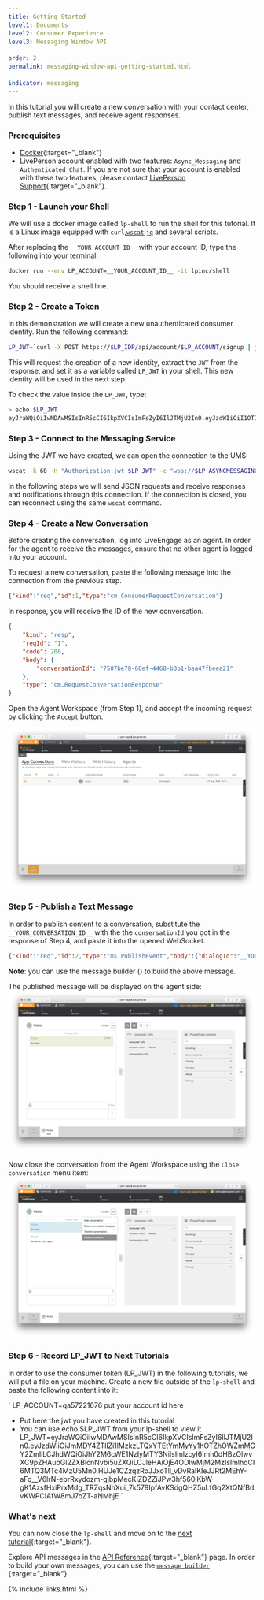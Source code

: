 ```yaml
---
title: Getting Started
level1: Documents
level2: Consumer Experience
level3: Messaging Window API

order: 2
permalink: messaging-window-api-getting-started.html

indicator: messaging
---
```


In this tutorial you will create a new conversation with your contact center, publish text messages, and receive agent responses.

### Prerequisites
* [Docker](https://docs.docker.com/engine/installation){:target="_blank"}
* LivePerson account enabled with two features: ``Async_Messaging`` and ``Authenticated_Chat``. If you are not sure that your account is enabled with these two features, please contact [LivePerson Support](consumer-int-account-provision.html){:target="_blank"}.

### Step 1 - Launch your Shell

We will use a docker image called ``lp-shell`` to run the shell for this tutorial. It is a Linux image equipped with ``curl``,[``wscat``](https://www.npmjs.com/package/wscat2),[``jq``](https://stedolan.github.io/jq/) and several scripts.

After replacing the ``__YOUR_ACCOUNT_ID__`` with your account ID, type the following into your terminal:

```sh
docker run --env LP_ACCOUNT=__YOUR_ACCOUNT_ID__ -it lpinc/shell
```

You should receive a shell line.

### Step 2 - Create a Token
In this demonstration we will create a new unauthenticated consumer identity. Run the following command:

```sh
LP_JWT=`curl -X POST https://$LP_IDP/api/account/$LP_ACCOUNT/signup | jq -r .jwt`
```

This will request the creation of a new identity, extract the ``JWT`` from the response, and set it as a variable called ``LP_JWT`` in your shell. This new identity will be used in the next step.

To check the value inside the ``LP_JWT``, type:

```sh
> echo $LP_JWT
eyJraWQiOiIwMDAwMSIsInR5cCI6IkpXVCIsImFsZyI6IlJTMjU2In0.eyJzdWIiOiI1OTI2MzFhMC01ZmFlLTQ2YTMtODk2NC0xYzRjM2U3MjBhNGEiLCJhdWQiOiJhY2M6cWE1NzIyMTY3NiIsImlzcyI6Imh0dHBzOlwvXC9pZHAubGl2ZXBlcnNvbi5uZXQiLCJleHAiOjE4ODIzNTg5NDMsImlhdCI6MTQ3MjExODkwM30.iJFlQuMyO8BVRH4ybgNfZxiTTQbAIWHDa4e24TohZGdqyZSv0Vlc4zgVP9wf0Svxbye_yyTx-Q_f8BB7Vy1ZdUYy0t_NK57bAxFTV8x4lx9fxAj_PJ0VvJncJjhn7JFu3s46WeKScFv28D78wJMgoHOKAKD-CacGzGtvFU9NuUQ
```

### Step 3 - Connect to the Messaging Service
Using the JWT we have created, we can open the connection to the UMS:

```sh
wscat -k 60 -H "Authorization:jwt $LP_JWT" -c "wss://$LP_ASYNCMESSAGINGENT/ws_api/account/$LP_ACCOUNT/messaging/consumer?v=3"
```

In the following steps we will send JSON requests and receive responses and notifications through this connection.
If the connection is closed, you can reconnect using the same ``wscat`` command.

### Step 4 - Create a New Conversation

Before creating the conversation, log into LiveEngage as an agent. In order for the agent to receive the messages, ensure that no other agent is logged into your account.

To request a new conversation, paste the following message into the connection from the previous step.


```json
{"kind":"req","id":1,"type":"cm.ConsumerRequestConversation"}
```

In response, you will receive the ID of the new conversation.

```json
{
	"kind": "resp",
	"reqId": "1",
	"code": 200,
	"body": {
		"conversationId": "7507be78-60ef-4468-b3b1-baa47fbeea21"
	},
	"type": "cm.RequestConversationResponse"
}
```

Open the Agent Workspace (from Step 1), and accept the incoming request by clicking the ``Accept`` button.

![agent-ring](img/ring.png)

### Step 5 - Publish a Text Message

In order to publish content to a conversation, substitute the ``__YOUR_CONVERSATION_ID__`` with the the ``consersationId`` you got in the response of Step 4, and paste it into the opened WebSocket.

```json
{"kind":"req","id":2,"type":"ms.PublishEvent","body":{"dialogId":"__YOUR_CONVERSATION_ID__","event":{"type":"ContentEvent","contentType":"text/plain","message":"hi there"}}}
```
**Note**: you can use the message builder (<a href="consumer-int-msg-text-cont.html" target="_blank"><i class="fa fa-magic" aria-hidden="true"></i></a>) to build the above message.


The published message will be displayed on the agent side:
![consumer-msg](img/consumer_msg.png)

Now close the conversation from the Agent Workspace using the ``Close conversation`` menu item:
![close](img/close.png)

### Step 6 - Record LP_JWT to Next Tutorials

In order to use the consumer token (LP_JWT) in the following tutorials, we will put a file on your machine. Create a new file outside of the ``lp-shell`` and paste the following content into it:

`
LP_ACCOUNT=qa57221676					put your account id here

* Put here the jwt you have created in this tutorial
* You can use echo $LP_JWT from your lp-shell to view it
LP_JWT=eyJraWQiOiIwMDAwMSIsInR5cCI6IkpXVCIsImFsZyI6IlJTMjU2In0.eyJzdWIiOiJmMDY4ZTllZi1lMzkzLTQxYTEtYmMyYy1hOTZhOWZmMGY2ZmIiLCJhdWQiOiJhY2M6cWE1NzIyMTY3NiIsImlzcyI6Imh0dHBzOlwvXC9pZHAubGl2ZXBlcnNvbi5uZXQiLCJleHAiOjE4ODIwMjM2MzIsImlhdCI6MTQ3MTc4MzU5Mn0.HUJe1CZzqzRoJJxoTll_vDvRalKIeJJRt2MEhY-aFq__V6lrN-ebrRxydozm-gjbpMecKiZDZZiJPw3hf560iKbW-gK1AzsfHxiPrxMdg_TRZqsNhXui_7k579IpfAvKSdgQHZ5uLfGq2XtQNfBdvKWPCIAfW8mJ7oZT-aNMhjE
`

### What's next

You can now close the ``lp-shell`` and move on to the [next tutorial](consumer-int-get-msg.html){:target="_blank"}.

Explore API messages in the [API Reference](consumer-int-api-reference.html){:target="_blank"} page. In order to build your own messages, you can use the [``message builder`` <i class="fa fa-magic" aria-hidden="true"></i>](consumer-int-msg-reqs.html){:target="_blank"}



{% include links.html %}
